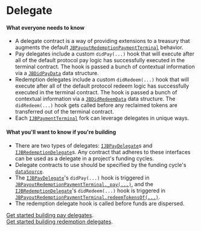 # Delegate

#### What everyone needs to know

* A delegate contract is a way of providing extensions to a treasury that augments the default [`JBPayoutRedemptionPaymentTerminal`](/dev/api/contracts/or-abstract/jbpayoutredemptionpaymentterminal/README.md) behavior.
* Pay delegates include a custom `didPay(...)` hook that will execute after all of the default protocol pay logic has successfully executed in the terminal contract. The hook is passed a bunch of contextual information via a [`JBDidPayData`](/dev/api/data-structures/jbdidpaydata.md) data structure.
* Redemption delegates include a custom `didRedeem(...)` hook that will execute after all of the default protocol redeem logic has successfully executed in the terminal contract. The hook is passed a bunch of contextual information via a [`JBDidRedeemData`](/dev/api/data-structures/jbdidredeemdata.md) data structure. The `didRedeem(...)` hook gets called before any reclaimed tokens are transferred out of the terminal contract.
* Each [`IJBPaymentTerminal`](/dev/api/interfaces/ijbpaymentterminal.md) fork can leverage delegates in unique ways.

#### What you'll want to know if you're building

* There are two types of delegates: [`IJBPayDelegate`](/dev/api/interfaces/ijbpaydelegate.md)s and [`IJBRedemptionDelegate`](/dev/api/interfaces/ijbredemptiondelegate.md)s. Any contract that adheres to these interfaces can be used as a delegate in a project's funding cycles.
* Delegate contracts to use should be specified by the funding cycle's [`dataSource`](data-source.md).
* The [`IJBPayDelegate`](/dev/api/interfaces/ijbpaydelegate.md)'s `didPay(...)` hook is triggered in [`JBPayoutRedemptionPaymentTerminal._pay(...)`](/dev/api/contracts/or-abstract/jbpayoutredemptionpaymentterminal/write/-_pay.md), and the [`IJBRedemptionDelegate`](/dev/api/interfaces/ijbredemptiondelegate.md)'s `didRedeem(...)` hook is triggered in [`JBPayoutRedemptionPaymentTerminal.redeemTokensOf(...)`](/dev/api/contracts/or-abstract/jbpayoutredemptionpaymentterminal/write/redeemtokensof.md).
* The redemption delegate hook is called before funds are dispersed.

[Get started building pay delegates](/dev/build/treasury-extensions/pay-delegate.md). <br>
[Get started building redemption delegates](/dev/build/treasury-extensions/redemption-delegate.md).
